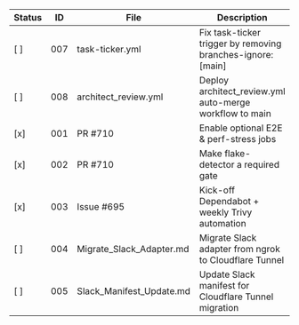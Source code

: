 | Status | ID  | File                       | Description                                               |
|--------|-----|----------------------------|-----------------------------------------------------------|
| [ ]    | 007 | task-ticker.yml            | Fix task-ticker trigger by removing branches-ignore: [main] |
| [ ]    | 008 | architect_review.yml       | Deploy architect_review.yml auto-merge workflow to main   |
| [x]    | 001 | PR #710                    | Enable optional E2E & perf-stress jobs                    |
| [x]    | 002 | PR #710                    | Make flake-detector a required gate                       |
| [x]    | 003 | Issue #695                 | Kick-off Dependabot + weekly Trivy automation             |
| [ ]    | 004 | Migrate_Slack_Adapter.md   | Migrate Slack adapter from ngrok to Cloudflare Tunnel     |
| [ ]    | 005 | Slack_Manifest_Update.md   | Update Slack manifest for Cloudflare Tunnel migration     |
